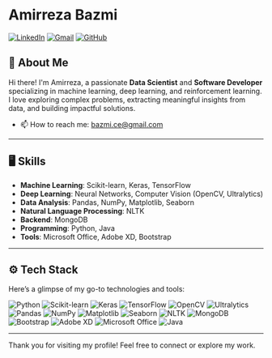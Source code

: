 # Amirreza Bazmi

[![LinkedIn](https://img.shields.io/badge/-LinkedIn-blue?style=flat&logo=LinkedIn&logoColor=white)](https://www.linkedin.com/in/amirreza-bazmi/)
[![Gmail](https://img.shields.io/badge/-Gmail-c14438?style=flat&logo=Gmail&logoColor=white)](mailto:bazmi.ce@gmail.com)
[![GitHub](https://img.shields.io/github/followers/Amirreza-Bazmi?label=Follow&style=social)](https://github.com/Amirreza-Bazmi/)

## 👋 About Me

Hi there! I'm Amirreza, a passionate **Data Scientist** and **Software Developer** specializing in machine learning, deep learning, and reinforcement learning. I love exploring complex problems, extracting meaningful insights from data, and building impactful solutions.

- 📫 How to reach me: [bazmi.ce@gmail.com](mailto:bazmi.ce@gmail.com)

---

## 🖥 Skills

- **Machine Learning**: Scikit-learn, Keras, TensorFlow
- **Deep Learning**: Neural Networks, Computer Vision (OpenCV, Ultralytics)
- **Data Analysis**: Pandas, NumPy, Matplotlib, Seaborn
- **Natural Language Processing**: NLTK
- **Backend**: MongoDB
- **Programming**: Python, Java
- **Tools**: Microsoft Office, Adobe XD, Bootstrap

---

## ⚙️ Tech Stack

Here’s a glimpse of my go-to technologies and tools:

![Python](https://img.shields.io/badge/-Python-05122A?style=flat-square&logo=Python&color=353535)
![Scikit-learn](https://img.shields.io/badge/-Scikit%20Learn-05122A?style=flat-square&logo=scikit-learn&color=353535)
![Keras](https://img.shields.io/badge/-Keras-05122A?style=flat-square&logo=Keras&color=353535)
![TensorFlow](https://img.shields.io/badge/-TensorFlow-05122A?style=flat-square&logo=TensorFlow&color=353535)
![OpenCV](https://img.shields.io/badge/-OpenCV-05122A?style=flat-square&logo=OpenCV&color=353535)
![Ultralytics](https://img.shields.io/badge/-Ultralytics-05122A?style=flat-square&logo=Ultralytics&color=353535)
![Pandas](https://img.shields.io/badge/-Pandas-05122A?style=flat-square&logo=Pandas&color=353535)
![NumPy](https://img.shields.io/badge/-NumPy-05122A?style=flat-square&logo=NumPy&color=353535)
![Matplotlib](https://img.shields.io/badge/-Matplotlib-05122A?style=flat-square&logo=Matplotlib&color=353535)
![Seaborn](https://img.shields.io/badge/-Seaborn-05122A?style=flat-square&logo=Seaborn&color=353535)
![NLTK](https://img.shields.io/badge/-NLTK-05122A?style=flat-square&logo=Natural-Language-Toolkit&color=353535)
![MongoDB](https://img.shields.io/badge/-MongoDB-05122A?style=flat-square&logo=MongoDB&color=353535)
![Bootstrap](https://img.shields.io/badge/-Bootstrap-05122A?style=flat-square&logo=Bootstrap&color=353535)
![Adobe XD](https://img.shields.io/badge/-Adobe%20XD-05122A?style=flat-square&logo=Adobe-XD&color=353535)
![Microsoft Office](https://img.shields.io/badge/-Microsoft%20Office-05122A?style=flat-square&logo=Microsoft-Office&color=353535)
![Java](https://img.shields.io/badge/-Java-05122A?style=flat-square&logo=Java&color=353535)

---

Thank you for visiting my profile! Feel free to connect or explore my work.
